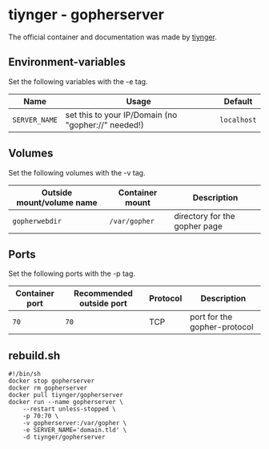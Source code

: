 # tiynger - gopherserver

The official container and documentation was made by [tiynger](https://hub.docker.com/r/tiynger/gopherserver).

## Environment-variables

Set the following variables with the -e tag.

| Name          | Usage                                               | Default     |
| ------------- | --------------------------------------------------- | ----------- |
| `SERVER_NAME` | set this to your IP/Domain (no "gopher://" needed!) | `localhost` |

## Volumes

Set the following volumes with the -v tag.

| Outside mount/volume name | Container mount | Description                   |
| ------------------------- | --------------- | ----------------------------- |
| `gopherwebdir`            | `/var/gopher`   | directory for the gopher page |

## Ports

Set the following ports with the -p tag.

| Container port | Recommended outside port | Protocol | Description                  |
| -------------- | ------------------------ | -------- | ---------------------------- |
| `70`           | `70`                     | TCP      | port for the gopher-protocol |

## rebuild.sh

```shell
#!/bin/sh
docker stop gopherserver
docker rm gopherserver
docker pull tiynger/gopherserver
docker run --name gopherserver \
    --restart unless-stopped \
    -p 70:70 \
    -v gopherserver:/var/gopher \
    -e SERVER_NAME='domain.tld' \
    -d tiynger/gopherserver
```
